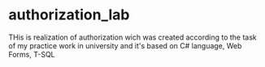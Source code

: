 # authorization_lab <br/>
THis is realization of authorization wich was created according to the task of my practice work in university and it's based on C# language, Web Forms, T-SQL
